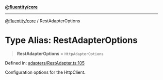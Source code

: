 [**@fluentity/core**](../README.md)

***

[@fluentity/core](../globals.md) / RestAdapterOptions

# Type Alias: RestAdapterOptions

> **RestAdapterOptions** = `HttpAdapterOptions`

Defined in: [adapters/RestAdapter.ts:105](https://github.com/cedricpierre/fluentity-core/blob/e69b5ec0e02f4965a6853e60ab7e5019d15e99ca/src/adapters/RestAdapter.ts#L105)

Configuration options for the HttpClient.
